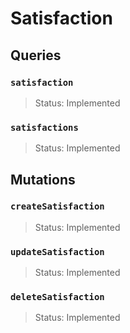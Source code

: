 # Satisfaction

## Queries

### `satisfaction`
> Status: Implemented

### `satisfactions`
> Status: Implemented

## Mutations

### `createSatisfaction`

> Status: Implemented

### `updateSatisfaction`

> Status: Implemented

### `deleteSatisfaction`

> Status: Implemented

